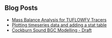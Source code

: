 ## Blog Posts

- [Mass Balance Analysis for TUFLOWFV Tracers](https://glgunaratne.github.io/tuflowfv_tracer_mass/)
- [Plotting timeseries data and adding a stat table](https://glgunaratne.github.io/TUFLOWFV_add_stat_table/)
- [Cockburn Sound BGC Modelling - Draft](https://glgunaratne.github.io/bookdown_CS001/)



